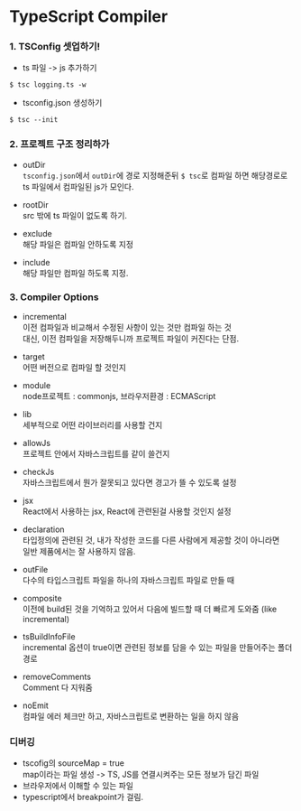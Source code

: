 # TypeScript Compiler

### 1. TSConfig 셋업하기!

- ts 파일 -> js 추가하기

```
$ tsc logging.ts -w
```

- tsconfig.json 생성하기

```
$ tsc --init
```

### 2. 프로젝트 구조 정리하가

- outDir <br/>
  `tsconfig.json`에서 `outDir`에 경로 지정해준뒤 `$ tsc`로 컴파일 하면 해당경로로 ts 파일에서 컴파일된 js가 모인다. <br/>

- rootDir <br/>
  src 밖에 ts 파일이 없도록 하기. <br />

- exclude <br/>
  해당 파일은 컴파일 안하도록 지정 <br />

- include <br/>
  해당 파일만 컴파일 하도록 지정. <br />

### 3. Compiler Options

- incremental <br />
  이전 컴파일과 비교해서 수정된 사항이 있는 것만 컴파일 하는 것 <br />
  대신, 이전 컴파일을 저장해두니까 프로젝트 파일이 커진다는 단점. <br />

- target <br />
  어떤 버전으로 컴파일 할 것인지 <br />

- module <br/>
  node프로젝트 : commonjs, 브라우저환경 : ECMAScript <br/>

- lib <br/>
  세부적으로 어떤 라이브러리를 사용할 건지 <br/>

- allowJs <br />
  프로젝트 안에서 자바스크립트를 같이 쓸건지 <br />

- checkJs <br />
  자바스크립트에서 뭔가 잘못되고 있다면 경고가 뜰 수 있도록 설정 <br />

- jsx <br />
  React에서 사용하는 jsx, React에 관련된걸 사용할 것인지 설정 <br />

- declaration <br />
  타입정의에 관련된 것, 내가 작성한 코드를 다른 사람에게 제공할 것이 아니라면 <br />
  일반 제품에서는 잘 사용하지 않음.<br />

- outFile <br/>
  다수의 타입스크립트 파일을 하나의 자바스크립트 파일로 만들 때 <br />

- composite <br />
  이전에 build된 것을 기억하고 있어서 다음에 빌드할 때 더 빠르게 도와줌 (like incremental) <br />

- tsBuildInfoFile <br />
  incremental 옵션이 true이면 관련된 정보를 담을 수 있는 파일을 만들어주는 폴더 경로 <br />

- removeComments <br />
  Comment 다 지워줌 <br />

- noEmit <br />
  컴파일 에러 체크만 하고, 자바스크립트로 변환하는 일을 하지 않음 <br />

### 디버깅

- tscofig의 sourceMap = true <br />
  map이라는 파일 생성 -> TS, JS를 연결시켜주는 모든 정보가 담긴 파일 <br />
- 브라우저에서 이해할 수 있는 파일 <br />
- typescript에서 breakpoint가 걸림.
